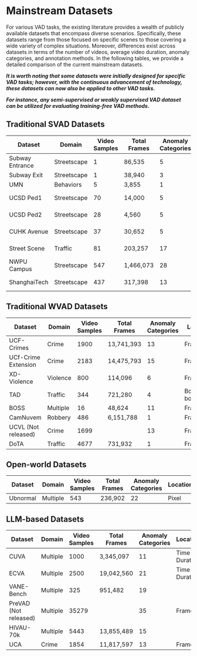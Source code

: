 Mainstream Datasets
====

For various VAD tasks, the existing literature provides a wealth of publicly available datasets that encompass diverse scenarios. Specifically, these datasets range from those focused on specific scenes to those covering a wide variety of complex situations. Moreover, differences exist across datasets in terms of the number of videos, average video duration, anomaly categories, and annotation methods. In the following tables, we provide a detailed comparison of the current mainstream datasets. 

***It is worth noting that some datasets were initially designed for specific VAD tasks; however, with the continuous advancement of technology, these datasets can now also be applied to other VAD tasks.***

***For instance, any semi-supervised or weakly supervised VAD dataset can be utilized for evaluating training-free VAD methods.***

Traditional SVAD Datasets
----
| Dataset               | Domain       | Video Samples | Total Frames | Anomaly Categories | Location      | Understanding | Audio |
|-----------------------|-------------|---------------|--------------|--------------------|---------------|---------------|-------|
| Subway Entrance       | Streetscape  | 1             | 86,535       | 5                  | Frame         |               |       |
| Subway Exit           | Streetscape  | 1             | 38,940       | 3                  | Frame         |               |       |
| UMN                   | Behaviors    | 5             | 3,855        | 1                  | Frame         |               |       |
| UCSD Ped1             | Streetscape  | 70            | 14,000       | 5                  | Bounding-box  |               |       |
| UCSD Ped2             | Streetscape  | 28            | 4,560        | 5                  | Bounding-box  |               |       |
| CUHK Avenue           | Streetscape  | 37            | 30,652       | 5                  | Bounding-box  |               |       |
| Street Scene          | Traffic      | 81            | 203,257      | 17                 | Bounding-box  |               |       |
| NWPU Campus           | Streetscape  | 547           | 1,466,073    | 28                 | Frame         |               |       |
| ShanghaiTech          | Streetscape  | 437           | 317,398      | 13                 | Bounding-box  |               |       |

Traditional WVAD Datasets
----
| Dataset               | Domain       | Video Samples | Total Frames | Anomaly Categories | Location      | Understanding | Audio |
|-----------------------|-------------|---------------|--------------|--------------------|---------------|---------------|-------|
| UCF-Crimes            | Crime        | 1900          | 13,741,393   | 13                 | Frame         | Classify      |       |
| UCf-Crime Extension   | Crime        | 2183          | 14,475,793   | 15                 | Frame         | Classify      |       |
| XD-Violence           | Violence     | 800           | 114,096      | 6                  | Frame         | Classify      | ✔     |
| TAD                   | Traffic      | 344           | 721,280      | 4                  | Bounding-box  |               |       |
| BOSS                  | Multiple     | 16            | 48,624       | 11                 | Frame         | Classify      | ✔     |
| CamNuvem              | Robbery      | 486           | 6,151,788    | 1                  | Frame         |               |       |
| UCVL (Not released)   | Crime        | 1699          |              | 13                 | Frame         | Classify      |       |
| DoTA                  | Traffic      | 4677          | 731,932      | 1                  | Frame         |               |       |

Open-world Datasets
----
| Dataset               | Domain       | Video Samples | Total Frames | Anomaly Categories | Location      | Understanding | Audio |
|-----------------------|-------------|---------------|--------------|--------------------|---------------|---------------|-------|
| Ubnormal              | Multiple     | 543           | 236,902      | 22                 | Pixel         | Classify      |       |

LLM-based Datasets
----
| Dataset               | Domain       | Video Samples | Total Frames | Anomaly Categories | Location      | Understanding | Audio |
|-----------------------|-------------|---------------|--------------|--------------------|---------------|---------------|-------|
| CUVA                  | Multiple     | 1000          | 3,345,097    | 11                 | Time Duration | Video QA      | ✔     |
| ECVA                  | Multiple     | 2500          | 19,042,560   | 21                 | Time Duration | Video QA      | ✔     |
| VANE-Bench            | Multiple     | 325           | 951,482      | 19                 |               | Video QA      |       |
| PreVAD (Not released) | Multiple     | 35279         |              | 35                 | Frame         | Video QA      |       |
| HIVAU-70k             | Multiple     | 5443          | 13,855,489   | 15                 |               | Video QA      | ✔     |
| UCA                   | Crime        | 1854          | 11,817,597   | 13                 | Frame         | Video QA      | ✔     |
